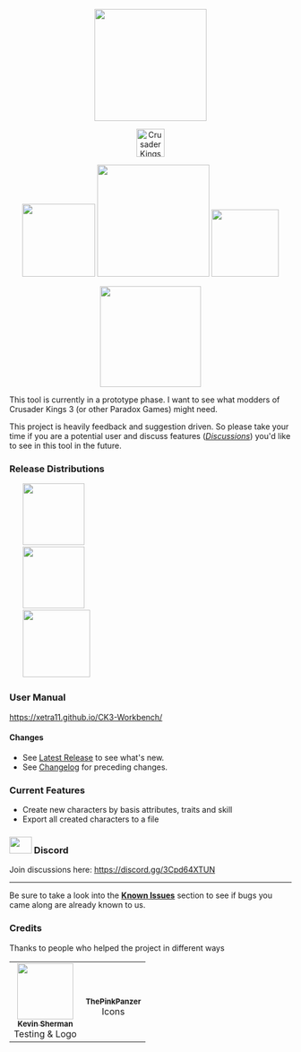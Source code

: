 <p align="center">
  <img width="200" src="https://user-images.githubusercontent.com/8149023/102781998-e0c48e80-4398-11eb-95fb-69b68f392b23.png" />
</p>
<p align="center">
  <img width="50" src="https://user-images.githubusercontent.com/8149023/102794331-8680f900-43ab-11eb-9e52-f48c3fadd911.png" alt="Crusader Kings 3" />
</p>

<p align="center">

  <img width="130" src="https://github.com/xetra11/CK3-Workbench/workflows/Release/badge.svg?branch=0.0.52" />
  <img width="200" src="https://github.com/xetra11/CK3-Workbench/workflows/Development%20Build/badge.svg" />
  <a href="https://github.com/xetra11/CK3-Workbench/blob/main/CHANGELOG.md"><img width="120" src="https://img.shields.io/badge/%F0%9F%A4%96-release%20notes-00B2EE.svg" /></a> 
</p>
<p align="center">
  <a href="https://xetra11.github.io/CK3-Workbench/">
        <img width="180" src="https://img.shields.io/static/v1?label=Workbench&message=User%20Manual&color=orange" />
      </a></p>

This tool is currently in a prototype phase.
I want to see what modders of Crusader Kings 3 (or other Paradox Games) might need.

This project is heavily feedback and suggestion driven. So please take your time if you are
a potential user and discuss features
([*Discussions*](https://github.com/xetra11/CK3-Workbench/discussions))
you'd like to see in this tool in the future.


### Release Distributions
<ul align="left">
    <li style="list-style-type: none;">
       <a href="https://github.com/xetra11/CK3-Workbench/releases/download/0.0.52/ck3-workbench-0.0.52.msi">
        <img width="110" src="https://img.shields.io/github/v/release/xetra11/CK3-Workbench?label=Windows" />
      </a>
  </li>
    <li style="list-style-type: none;">
       <a href="https://github.com/xetra11/CK3-Workbench/releases/download/0.0.52/ck3-workbench_0.0.52-1_amd64.deb">
        <img width="110" src="https://img.shields.io/github/v/release/xetra11/CK3-Workbench?label=Linux" />
      </a>
  </li>
    <li style="list-style-type: none;">
       <a href="https://github.com/xetra11/CK3-Workbench/releases/download/0.0.52/ck3-workbench-0.0.52.dmg">
        <img width="120" src="https://img.shields.io/github/v/release/xetra11/CK3-Workbench?label=macOS" />
      </a>
  </li>
</ul>

### User Manual
https://xetra11.github.io/CK3-Workbench/

#### Changes
* See [Latest Release](https://github.com/xetra11/CK3-Workbench/releases/tag/0.0.52) to see what's new.
* See [Changelog](https://github.com/xetra11/CK3-Workbench/blob/main/CHANGELOG.md) for preceding changes.

### Current Features
* Create new characters by basis attributes, traits and skill
* Export all created characters to a file
  
### <img src="https://discord.com/assets/f8389ca1a741a115313bede9ac02e2c0.svg" alt="" data-canonical-src="https://discord.com/assets/f8389ca1a741a115313bede9ac02e2c0.svg" width="40" height="30" /> Discord 
Join discussions here: https://discord.gg/3Cpd64XTUN

---
Be sure to take a look into the [**Known Issues**](https://github.com/xetra11/CK3-Workbench/discussions/categories/known-issues)
section to see if bugs you came along are already known to us.

### Credits
Thanks to people who helped the project in different ways

<!-- ALL-CONTRIBUTORS-LIST:START - Do not remove or modify this section -->
<!-- prettier-ignore-start -->
<!-- markdownlint-disable -->
<table>
  <tr>
    <td align="center"><a href="https://github.com/kgsherman"><img src="https://avatars3.githubusercontent.com/u/8732558?s=460&u=8b7dd3ce0be7aa1d18a9a9901154520df31cce18&v=4" width="100px;" alt=""/><br /><sub><b>
Kevin Sherman</b></sub></a><br />Testing & Logo</td>
    <td align="center"><br /><sub><b>
ThePinkPanzer</b></sub></a><br />Icons</td>
  </tr>
  </tr>
</table>

<!-- markdownlint-enable -->
<!-- prettier-ignore-end -->
<!-- ALL-CONTRIBUTORS-LIST:END -->
